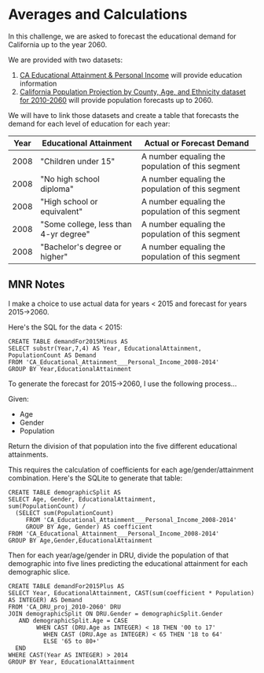 # Averages and Calculations

In this challenge, we are asked to forecast the educational demand for California up to the year 2060.

We are provided with two datasets:
1. [CA Educational Attainment & Personal Income](https://data.ca.gov/dataset/ca-educational-attainment-personal-income) will provide education information
2. [California Population Projection by County, Age, and Ethnicity dataset for 2010-2060](https://data.ca.gov/dataset/california-population-projection-county-age-gender-and-ethnicity/resource/cd0453ba-a6db-4542#{}) will provide population forecasts up to 2060.

We will have to link those datasets and create a table that forecasts the demand for each level of education for each year:

| Year | Educational Attainment | Actual or Forecast Demand |
|---|---|---|
| 2008 | "Children under 15" | A number equaling the population of this segment |
| 2008 | "No high school diploma" | A number equaling the population of this segment |
| 2008 | "High school or equivalent" | A number equaling the population of this segment |
| 2008 | "Some college, less than 4-yr degree" | A number equaling the population of this segment |
| 2008 | "Bachelor's degree or higher" | A number equaling the population of this segment |

## MNR Notes
I make a choice to use actual data for years < 2015 and forecast for years 2015->2060.

Here's the SQL for the data < 2015:

    CREATE TABLE demandFor2015Minus AS
    SELECT substr(Year,7,4) AS Year, EducationalAttainment, PopulationCount AS Demand
    FROM 'CA_Educational_Attainment___Personal_Income_2008-2014'
    GROUP BY Year,EducationalAttainment

To generate the forecast for 2015->2060, I use the following process...

Given:
* Age
* Gender
* Population

Return the division of that population into the five different educational attainments.

This requires the calculation of coefficients for each age/gender/attainment combination. Here's the SQLite to generate that table:

    CREATE TABLE demographicSplit AS
    SELECT Age, Gender, EducationalAttainment,
    sum(PopulationCount) /
      (SELECT sum(PopulationCount)
	     FROM 'CA_Educational_Attainment___Personal_Income_2008-2014'
	     GROUP BY Age, Gender) AS coefficient
    FROM 'CA_Educational_Attainment___Personal_Income_2008-2014'
    GROUP BY Age,Gender,EducationalAttainment

Then for each year/age/gender in DRU, divide the population of that demographic into five lines predicting the educational attainment for each demographic slice.

    CREATE TABLE demandFor2015Plus AS
    SELECT Year, EducationalAttainment, CAST(sum(coefficient * Population) AS INTEGER) AS Demand
    FROM 'CA_DRU_proj_2010-2060' DRU
    JOIN demographicSplit ON DRU.Gender = demographicSplit.Gender
       AND demographicSplit.Age = CASE
		    WHEN CAST (DRU.Age as INTEGER) < 18 THEN '00 to 17'
			  WHEN CAST (DRU.Age as INTEGER) < 65 THEN '18 to 64'
			  ELSE '65 to 80+'
	  END
    WHERE CAST(Year AS INTEGER) > 2014
    GROUP BY Year, EducationalAttainment

